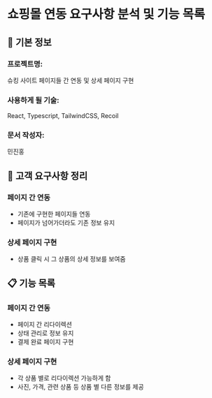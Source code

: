 # 쇼핑몰 연동 요구사항 분석 및 기능 목록

## 📌 기본 정보
### 프로젝트명: 
슈킹 사이트 페이지들 간 연동 및 상세 페이지 구현

### 사용하게 될 기술: 
React, Typescript, TailwindCSS, Recoil

### 문서 작성자: 
민진홍

## 📝 고객 요구사항 정리
### 페이지 간 연동
- 기존에 구현한 페이지들 연동
- 페이지가 넘어가더라도 기존 정보 유지
### 상세 페이지 구현
- 상품 클릭 시 그 상품의 상세 정보를 보여줌

## 📋 기능 목록
### 페이지 간 연동
- 페이지 간 리다이렉션
- 상태 관리로 정보 유지
- 결제 완료 페이지 구현
### 상세 페이지 구현
- 각 상품 별로 리다이렉션 가능하게 함
- 사진, 가격, 관련 상품 등 상품 별 다른 정보를 제공

